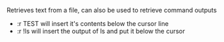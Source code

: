 Retrieves text from a file, can also be used to retrieve command outputs
- :r TEST will insert it's contents below the cursor line
- :r !ls will insert the output of ls and put it below the cursor